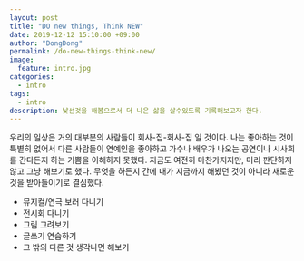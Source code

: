 ```yaml
---
layout: post
title: "DO new things, Think NEW"
date: 2019-12-12 15:10:00 +09:00
author: "DongDong"
permalink: /do-new-things-think-new/
image:
  feature: intro.jpg
categories:
  - intro
tags:
  - intro
description: 낯선것을 해봄으로서 더 나은 삶을 살수있도록 기록해보고자 한다.
---
```


우리의 일상은 거의 대부분의 사람들이 회사-집-회사-집 일 것이다. 나는 좋아하는 것이 특별히 없어서 다른 사람들이 연예인을 좋아하고 가수나 배우가 나오는 공연이나 시사회를 간다든지 하는 기쁨을 이해하지 못했다. 지금도 여전히 마찬가지지만, 미리 판단하지 않고 그냥 해보기로 했다. 무엇을 하든지 간에 내가 지금까지 해봤던 것이 아니라 새로운 것을 받아들이기로 결심했다.

* 뮤지컬/연극 보러 다니기
* 전시회 다니기
*  그림 그려보기
* 글쓰기 연습하기
* 그 밖의 다른 것 생각나면 해보기